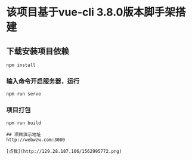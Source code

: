 # 该项目基于vue-cli 3.8.0版本脚手架搭建

## 下载安装项目依赖
```
npm install
```

### 输入命令开启服务器，运行
```
npm run serve
```

### 项目打包
```
npm run build

## 项目演示地址
http://webwzw.com:3000

[点我](http://129.28.187.106/1562995772.png)



